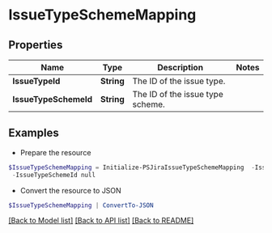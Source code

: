 # IssueTypeSchemeMapping
## Properties

Name | Type | Description | Notes
------------ | ------------- | ------------- | -------------
**IssueTypeId** | **String** | The ID of the issue type. | 
**IssueTypeSchemeId** | **String** | The ID of the issue type scheme. | 

## Examples

- Prepare the resource
```powershell
$IssueTypeSchemeMapping = Initialize-PSJiraIssueTypeSchemeMapping  -IssueTypeId null `
 -IssueTypeSchemeId null
```

- Convert the resource to JSON
```powershell
$IssueTypeSchemeMapping | ConvertTo-JSON
```

[[Back to Model list]](../README.md#documentation-for-models) [[Back to API list]](../README.md#documentation-for-api-endpoints) [[Back to README]](../README.md)


